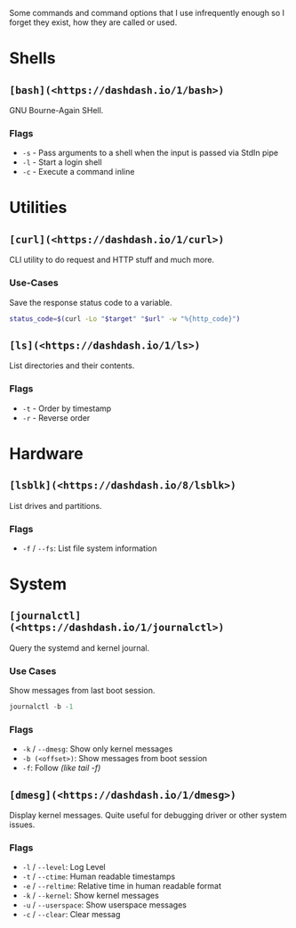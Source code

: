 Some commands and command options that I use infrequently enough so I forget they exist, how they are called or used.

# Shells

## `[bash](<https://dashdash.io/1/bash>)`

GNU Bourne-Again SHell.

### Flags

- `-s` - Pass arguments to a shell when the input is passed via StdIn pipe
- `-l` - Start a login shell
- `-c` - Execute a command inline

# Utilities

## `[curl](<https://dashdash.io/1/curl>)`

CLI utility to do request and HTTP stuff and much more.

### Use-Cases

Save the response status code to a variable.

```bash
status_code=$(curl -Lo "$target" "$url" -w "%{http_code}")
```

## `[ls](<https://dashdash.io/1/ls>)`

List directories and their contents.

### Flags

- `-t` - Order by timestamp
- `-r` - Reverse order

# Hardware

## `[lsblk](<https://dashdash.io/8/lsblk>)`

List drives and partitions.

### Flags

- `-f` / `--fs`: List file system information

# System

## `[journalctl](<https://dashdash.io/1/journalctl>)`

Query the systemd and kernel journal.

### Use Cases

Show messages from last boot session.

```go
journalctl -b -1
```

### Flags

- `-k` / `--dmesg`: Show only kernel messages
- `-b (<offset>)`: Show messages from boot session
- `-f`: Follow _(like tail -f)_

## `[dmesg](<https://dashdash.io/1/dmesg>)`

Display kernel messages. Quite useful for debugging driver or other system issues.

### Flags

- `-l` / `--level`: Log Level
- `-t` / `--ctime`: Human readable timestamps
- `-e` / `--reltime`: Relative time in human readable format
- `-k` / `--kernel`: Show kernel messages
- `-u` / `--userspace`: Show userspace messages
- `-c` / `--clear`: Clear messag